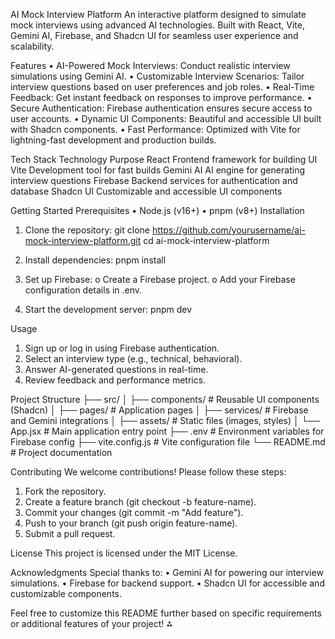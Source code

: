 AI Mock Interview Platform
An interactive platform designed to simulate mock interviews using advanced AI technologies. Built with React, Vite, Gemini AI, Firebase, and Shadcn UI for seamless user experience and scalability.
 
Features
•	AI-Powered Mock Interviews: Conduct realistic interview simulations using Gemini AI.
•	Customizable Interview Scenarios: Tailor interview questions based on user preferences and job roles.
•	Real-Time Feedback: Get instant feedback on responses to improve performance.
•	Secure Authentication: Firebase authentication ensures secure access to user accounts.
•	Dynamic UI Components: Beautiful and accessible UI built with Shadcn components.
•	Fast Performance: Optimized with Vite for lightning-fast development and production builds.
 
Tech Stack
Technology	Purpose
React	Frontend framework for building UI
Vite	Development tool for fast builds
Gemini AI	AI engine for generating interview questions
Firebase	Backend services for authentication and database
Shadcn UI	Customizable and accessible UI components

 
Getting Started
Prerequisites
•	Node.js (v16+)
•	pnpm (v8+)
Installation
1.	Clone the repository:
git clone https://github.com/yourusername/ai-mock-interview-platform.git
cd ai-mock-interview-platform

2.	Install dependencies:
pnpm install

3.	Set up Firebase:
o	Create a Firebase project.
o	Add your Firebase configuration details in .env.
4.	Start the development server:
pnpm dev

 
Usage
1.	Sign up or log in using Firebase authentication.
2.	Select an interview type (e.g., technical, behavioral).
3.	Answer AI-generated questions in real-time.
4.	Review feedback and performance metrics.
 
Project Structure
├── src/
│   ├── components/       # Reusable UI components (Shadcn)
│   ├── pages/            # Application pages
│   ├── services/         # Firebase and Gemini integrations
│   ├── assets/           # Static files (images, styles)
│   └── App.jsx           # Main application entry point
├── .env                  # Environment variables for Firebase config
├── vite.config.js        # Vite configuration file
└── README.md             # Project documentation

 
Contributing
We welcome contributions! Please follow these steps:
1.	Fork the repository.
2.	Create a feature branch (git checkout -b feature-name).
3.	Commit your changes (git commit -m "Add feature").
4.	Push to your branch (git push origin feature-name).
5.	Submit a pull request.
 
License
This project is licensed under the MIT License.
 
Acknowledgments
Special thanks to:
•	Gemini AI for powering our interview simulations.
•	Firebase for backend support.
•	Shadcn UI for accessible and customizable components.
 
Feel free to customize this README further based on specific requirements or additional features of your project!
⁂
